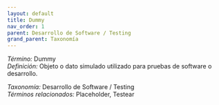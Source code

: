 ```yaml
---
layout: default
title: Dummy
nav_order: 1
parent: Desarrollo de Software / Testing
grand_parent: Taxonomía
---
```


*Término:* Dummy  
*Definición:* Objeto o dato simulado utilizado para pruebas de software o desarrollo.

*Taxonomía:* Desarrollo de Software / Testing  
*Términos relacionados:* Placeholder, Testear
